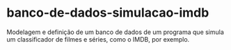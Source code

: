 # banco-de-dados-simulacao-imdb
Modelagem e definição de um banco de dados de um programa que simula um classificador de filmes e séries, como o IMDB, por exemplo.
